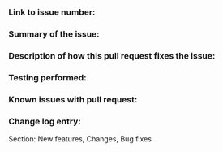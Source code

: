 <!--
Please fill in the following template, for an explanation of the sections see:
https://github.com/nvaccess/nvda/wiki/Github-pull-request-template-explanation-and-examples
-->

### Link to issue number:

### Summary of the issue:

### Description of how this pull request fixes the issue:

### Testing performed:

### Known issues with pull request:

### Change log entry:

Section: New features, Changes, Bug fixes


